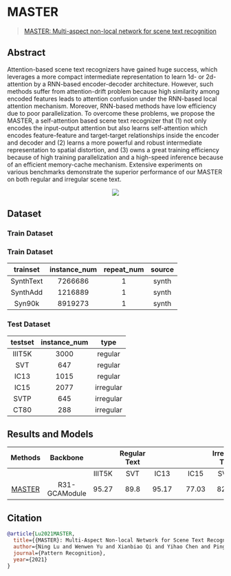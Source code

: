 # MASTER

>[MASTER: Multi-aspect non-local network for scene text recognition](https://arxiv.org/abs/1910.02562)

<!-- [ALGORITHM] -->

## Abstract

Attention-based scene text recognizers have gained huge success, which leverages a more compact intermediate representation to learn 1d- or 2d- attention by a RNN-based encoder-decoder architecture. However, such methods suffer from attention-drift problem because high similarity among encoded features leads to attention confusion under the RNN-based local attention mechanism. Moreover, RNN-based methods have low efficiency due to poor parallelization. To overcome these problems, we propose the MASTER, a self-attention based scene text recognizer that (1) not only encodes the input-output attention but also learns self-attention which encodes feature-feature and target-target relationships inside the encoder and decoder and (2) learns a more powerful and robust intermediate representation to spatial distortion, and (3) owns a great training efficiency because of high training parallelization and a high-speed inference because of an efficient memory-cache mechanism. Extensive experiments on various benchmarks demonstrate the superior performance of our MASTER on both regular and irregular scene text.

<div align=center>
<img src="https://user-images.githubusercontent.com/65173622/164642001-037f81b7-37dd-4808-a6a9-09ff6f6a17ea.JPG">
</div>

## Dataset

### Train Dataset

### Train Dataset

| trainset  | instance_num | repeat_num | source |
| :-------: | :----------: | :--------: | :----: |
| SynthText |   7266686    |     1      | synth  |
| SynthAdd  |   1216889    |     1      | synth  |
|  Syn90k   |   8919273    |     1      | synth  |

### Test Dataset

| testset | instance_num |   type    |
| :-----: | :----------: | :-------: |
| IIIT5K  |     3000     |  regular  |
|   SVT   |     647      |  regular  |
|  IC13   |     1015     |  regular  |
|  IC15   |     2077     | irregular |
|  SVTP   |     645      | irregular |
|  CT80   |     288      | irregular |

## Results and Models

|                        Methods                         |   Backbone    |        | Regular Text |       |       |       | Irregular Text |       |                                                                                                   download                                                                                                    |
| :----------------------------------------------------: | :-----------: | :----: | :----------: | :---: | :---: | :---: | :------------: | :---: | :-----------------------------------------------------------------------------------------------------------------------------------------------------------------------------------------------------------: |
|                                                        |               | IIIT5K |     SVT      | IC13  |       | IC15  |      SVTP      | CT80  |
| [MASTER](/configs/textrecog/master/master_academic.py) | R31-GCAModule | 95.27  |     89.8     | 95.17 |       | 77.03 |     82.95      | 89.93 | [model](https://download.openmmlab.com/mmocr/textrecog/master/master_r31_12e_ST_MJ_SA-787edd36.pth) \| [log](https://download.openmmlab.com/mmocr/textrecog/master/master_r31_12e_ST_MJ_SA-787edd36.log.json) |

## Citation

```bibtex
@article{Lu2021MASTER,
  title={{MASTER}: Multi-Aspect Non-local Network for Scene Text Recognition},
  author={Ning Lu and Wenwen Yu and Xianbiao Qi and Yihao Chen and Ping Gong and Rong Xiao and Xiang Bai},
  journal={Pattern Recognition},
  year={2021}
}
```
